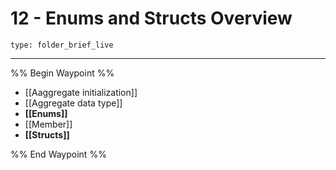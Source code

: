 # 12 - Enums and Structs Overview
 
```ccard
type: folder_brief_live
```
 
---

%% Begin Waypoint %%
- [[Aaggregate initialization]]
- [[Aggregate data type]]
- **[[Enums]]**
- [[Member]]
- **[[Structs]]**

%% End Waypoint %%
